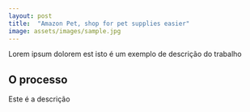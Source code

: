 ```yaml
---
layout: post
title:  "Amazon Pet, shop for pet supplies easier"
image: assets/images/sample.jpg
---
```


Lorem ipsum dolorem est isto é um exemplo de descrição do trabalho

## O processo
Este é a descrição